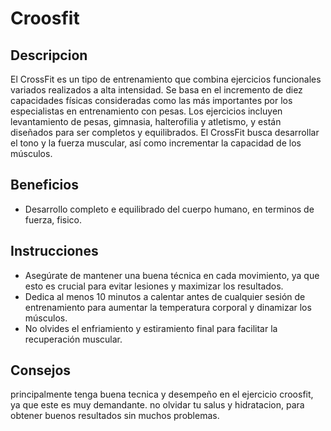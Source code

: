 # Croosfit

## Descripcion
El CrossFit es un tipo de entrenamiento que combina ejercicios funcionales variados realizados a alta intensidad. Se basa en el incremento de diez capacidades físicas consideradas como las más importantes por los especialistas en entrenamiento con pesas. Los ejercicios incluyen levantamiento de pesas, gimnasia, halterofilia y atletismo, y están diseñados para ser completos y equilibrados. El CrossFit busca desarrollar el tono y la fuerza muscular, así como incrementar la capacidad de los músculos.

## Beneficios
- Desarrollo completo e equilibrado del cuerpo humano, en terminos de fuerza, fisico.

## Instrucciones
- Asegúrate de mantener una buena técnica en cada movimiento, ya que esto es crucial para evitar lesiones y maximizar los resultados.
- Dedica al menos 10 minutos a calentar antes de cualquier sesión de entrenamiento para aumentar la temperatura corporal y dinamizar los músculos.
- No olvides el enfriamiento y estiramiento final para facilitar la recuperación muscular.

## Consejos
principalmente tenga buena tecnica y desempeño en el ejercicio croosfit, ya que este es muy demandante.
no olvidar tu salus y hidratacion, para obtener buenos resultados sin muchos problemas.


